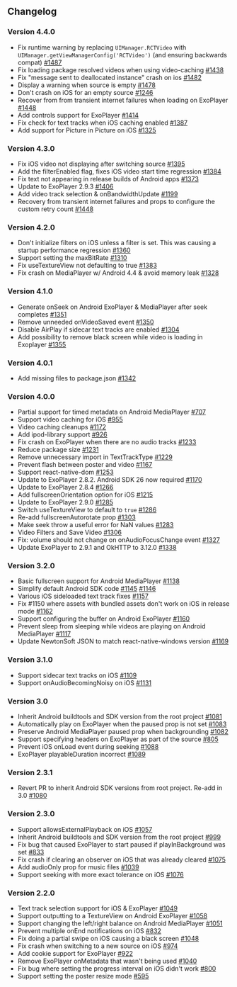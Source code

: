 ## Changelog

### Version 4.4.0
* Fix runtime warning by replacing `UIManager.RCTVideo` with `UIManager.getViewManagerConfig('RCTVideo')` (and ensuring backwards compat) [#1487](https://github.com/react-native-community/react-native-video/pull/1487)
* Fix loading package resolved videos when using video-caching [#1438](https://github.com/react-native-community/react-native-video/pull/1438)
* Fix "message sent to deallocated instance" crash on ios [#1482](https://github.com/react-native-community/react-native-video/pull/1482)
* Display a warning when source is empty [#1478](https://github.com/react-native-community/react-native-video/pull/1478)
* Don't crash on iOS for an empty source [#1246](https://github.com/react-native-community/react-native-video/pull/1246)
* Recover from from transient internet failures when loading on ExoPlayer [#1448](https://github.com/react-native-community/react-native-video/pull/1448)
* Add controls support for ExoPlayer [#1414](https://github.com/react-native-community/react-native-video/pull/1414)
* Fix check for text tracks when iOS caching enabled [#1387](https://github.com/react-native-community/react-native-video/pull/1387)
* Add support for Picture in Picture on iOS [#1325](https://github.com/react-native-community/react-native-video/pull/1325)

### Version 4.3.0
* Fix iOS video not displaying after switching source [#1395](https://github.com/react-native-community/react-native-video/pull/1395)
* Add the filterEnabled flag, fixes iOS video start time regression [#1384](https://github.com/react-native-community/react-native-video/pull/1384)
* Fix text not appearing in release builds of Android apps [#1373](https://github.com/react-native-community/react-native-video/pull/1373)
* Update to ExoPlayer 2.9.3 [#1406](https://github.com/react-native-community/react-native-video/pull/1406)
* Add video track selection & onBandwidthUpdate [#1199](https://github.com/react-native-community/react-native-video/pull/1199)
* Recovery from transient internet failures and props to configure the custom retry count [#1448](https://github.com/react-native-community/react-native-video/pull/1448)

### Version 4.2.0
* Don't initialize filters on iOS unless a filter is set. This was causing a startup performance regression [#1360](https://github.com/react-native-community/react-native-video/pull/1360)
* Support setting the maxBitRate [#1310](https://github.com/react-native-community/react-native-video/pull/1310)
* Fix useTextureView not defaulting to true [#1383](https://github.com/react-native-community/react-native-video/pull/1383)
* Fix crash on MediaPlayer w/ Android 4.4 & avoid memory leak [#1328](https://github.com/react-native-community/react-native-video/pull/1328)

### Version 4.1.0
* Generate onSeek on Android ExoPlayer & MediaPlayer after seek completes [#1351](https://github.com/react-native-community/react-native-video/pull/1351)
* Remove unneeded onVideoSaved event [#1350](https://github.com/react-native-community/react-native-video/pull/1350)
* Disable AirPlay if sidecar text tracks are enabled [#1304](https://github.com/react-native-community/react-native-video/pull/1304)
* Add possibility to remove black screen while video is loading in Exoplayer [#1355](https://github.com/react-native-community/react-native-video/pull/1355)

### Version 4.0.1
* Add missing files to package.json [#1342](https://github.com/react-native-community/react-native-video/pull/1342)

### Version 4.0.0
* Partial support for timed metadata on Android MediaPlayer [#707](https://github.com/react-native-community/react-native-video/pull/707)
* Support video caching for iOS [#955](https://github.com/react-native-community/react-native-video/pull/955)
* Video caching cleanups [#1172](https://github.com/react-native-community/react-native-video/pull/1172)
* Add ipod-library support [#926](https://github.com/react-native-community/react-native-video/pull/926/files)
* Fix crash on ExoPlayer when there are no audio tracks [#1233](https://github.com/react-native-community/react-native-video/pull/1233)
* Reduce package size [#1231](https://github.com/react-native-community/react-native-video/pull/1231)
* Remove unnecessary import in TextTrackType [#1229](https://github.com/react-native-community/react-native-video/pull/1229)
* Prevent flash between poster and video [#1167](https://github.com/react-native-community/react-native-video/pull/1167)
* Support react-native-dom [#1253](https://github.com/react-native-community/react-native-video/pull/1253)
* Update to ExoPlayer 2.8.2. Android SDK 26 now required [#1170](https://github.com/react-native-community/react-native-video/pull/1170)
* Update to ExoPlayer 2.8.4 [#1266](https://github.com/react-native-community/react-native-video/pull/1266)
* Add fullscreenOrientation option for iOS [#1215](https://github.com/react-native-community/react-native-video/pull/1215)
* Update to ExoPlayer 2.9.0 [#1285](https://github.com/react-native-community/react-native-video/pull/1285)
* Switch useTextureView to default to `true` [#1286](https://github.com/react-native-community/react-native-video/pull/1286)
* Re-add fullscreenAutorotate prop [#1303](https://github.com/react-native-community/react-native-video/pull/1303)
* Make seek throw a useful error for NaN values [#1283](https://github.com/react-native-community/react-native-video/pull/1283)
* Video Filters and Save Video [#1306](https://github.com/react-native-community/react-native-video/pull/1306)
* Fix: volume should not change on onAudioFocusChange event [#1327](https://github.com/react-native-community/react-native-video/pull/1327)
* Update ExoPlayer to 2.9.1 and OkHTTP to 3.12.0 [#1338](https://github.com/react-native-community/react-native-video/pull/1338)

### Version 3.2.0
* Basic fullscreen support for Android MediaPlayer [#1138](https://github.com/react-native-community/react-native-video/pull/1138)
* Simplify default Android SDK code [#1145](https://github.com/react-native-community/react-native-video/pull/1145) [#1146](https://github.com/react-native-community/react-native-video/pull/1146)
* Various iOS sideloaded text track fixes [#1157](https://github.com/react-native-community/react-native-video/pull/1157)
* Fix #1150 where assets with bundled assets don't work on iOS in release mode [#1162](https://github.com/react-native-community/react-native-video/pull/1162)
* Support configuring the buffer on Android ExoPlayer [#1160](https://github.com/react-native-community/react-native-video/pull/1160)
* Prevent sleep from sleeping while videos are playing on Android MediaPlayer [#1117](https://github.com/react-native-community/react-native-video/pull/1117)
* Update NewtonSoft JSON to match react-native-windows version [#1169](https://github.com/react-native-community/react-native-video/pull/1169)

### Version 3.1.0
* Support sidecar text tracks on iOS [#1109](https://github.com/react-native-community/react-native-video/pull/1109)
* Support onAudioBecomingNoisy on iOS [#1131](https://github.com/react-native-community/react-native-video/pull/1131)

### Version 3.0
* Inherit Android buildtools and SDK version from the root project [#1081](https://github.com/react-native-community/react-native-video/pull/1081)
* Automatically play on ExoPlayer when the paused prop is not set [#1083](https://github.com/react-native-community/react-native-video/pull/1083)
* Preserve Android MediaPlayer paused prop when backgrounding [#1082](https://github.com/react-native-community/react-native-video/pull/1082)
* Support specifying headers on ExoPlayer as part of the source [#805](https://github.com/react-native-community/react-native-video/pull/805)
* Prevent iOS onLoad event during seeking [#1088](https://github.com/react-native-community/react-native-video/pull/1088)
* ExoPlayer playableDuration incorrect [#1089](https://github.com/react-native-community/react-native-video/pull/1089)

### Version 2.3.1
* Revert PR to inherit Android SDK versions from root project. Re-add in 3.0 [#1080](https://github.com/react-native-community/react-native-video/pull/1080)

### Version 2.3.0
* Support allowsExternalPlayback on iOS [#1057](https://github.com/react-native-community/react-native-video/pull/1057)
* Inherit Android buildtools and SDK version from the root project [#999](https://github.com/react-native-community/react-native-video/pull/999)
* Fix bug that caused ExoPlayer to start paused if playInBackground was set [#833](https://github.com/react-native-community/react-native-video/pull/833)
* Fix crash if clearing an observer on iOS that was already cleared [#1075](https://github.com/react-native-community/react-native-video/pull/1075)
* Add audioOnly prop for music files [#1039](https://github.com/react-native-community/react-native-video/pull/1039)
* Support seeking with more exact tolerance on iOS [#1076](https://github.com/react-native-community/react-native-video/pull/1076)

### Version 2.2.0
* Text track selection support for iOS & ExoPlayer [#1049](https://github.com/react-native-community/react-native-video/pull/1049)
* Support outputting to a TextureView on Android ExoPlayer [#1058](https://github.com/react-native-community/react-native-video/pull/1058)
* Support changing the left/right balance on Android MediaPlayer [#1051](https://github.com/react-native-community/react-native-video/pull/1051)
* Prevent multiple onEnd notifications on iOS [#832](https://github.com/react-native-community/react-native-video/pull/832)
* Fix doing a partial swipe on iOS causing a black screen [#1048](https://github.com/react-native-community/react-native-video/pull/1048)
* Fix crash when switching to a new source on iOS [#974](https://github.com/react-native-community/react-native-video/pull/974)
* Add cookie support for ExoPlayer [#922](https://github.com/react-native-community/react-native-video/pull/922)
* Remove ExoPlayer onMetadata that wasn't being used [#1040](https://github.com/react-native-community/react-native-video/pull/1040)
* Fix bug where setting the progress interval on iOS didn't work [#800](https://github.com/react-native-community/react-native-video/pull/800)
* Support setting the poster resize mode [#595](https://github.com/react-native-community/react-native-video/pull/595)
